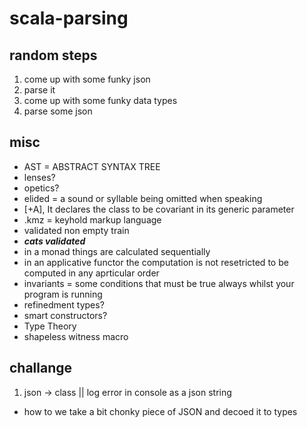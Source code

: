 # scala-parsing

## random steps

1. come up with some funky json
2. parse it
3. come up with some funky data types
4. parse some json

## misc

- AST = ABSTRACT SYNTAX TREE
- lenses?
- opetics?
- elided = a sound or syllable being omitted when speaking
- [+A], It declares the class to be covariant in its generic parameter
- .kmz = keyhold markup language
- validated non empty train
- **_cats validated_**
- in a monad things are calculated sequentially
- in an applicative functor the computation is not resetricted to be computed in any aprticular order
- invariants = some conditions that must be true always whilst your program is running
- refinedment types?
- smart constructors?
- Type Theory
- shapeless witness macro

## challange

1. json -> class || log error in console as a json string

- how to we take a bit chonky piece of JSON and decoed it to types
